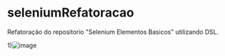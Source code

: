 # seleniumRefatoracao

Refatoração do repositorio "Selenium Elementos Basicos" utilizando DSL.


1)![image](https://user-images.githubusercontent.com/75175885/146247456-907c1993-cc5e-4aee-8c44-d4ca0a4a3618.png)
